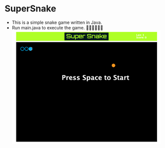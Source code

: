 # SuperSnake
* This is a simple snake game written in Java.
* Run main.java to execute the game.
🐍🐍🐍🐍🐍🐍
![game-image](Game.png)
